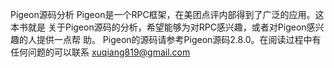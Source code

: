 Pigeon源码分析 Pigeon是一个RPC框架，在美团点评内部得到了广泛的应用。这本书就是 关于Pigeon源码的分析，希望能够为对RPC感兴趣，或者对Pigeon感兴趣的人提供一点帮 助。 Pigeon的源码请参考Pigeon源码2.8.0。在阅读过程中有任何问题的可以联系 xuqiang819@gmail.com

